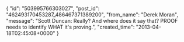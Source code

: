 {
   "id": "503995766303027",
   "post_id": "462493170453287_486467371389200",
   "from_name": "Derek Moran",
   "message": "Scott Duncan: Really? And where does it say that? PROOF needs to identify WHAT it's proving.",
   "created_time": "2013-04-18T02:45:08+0000"
 }
